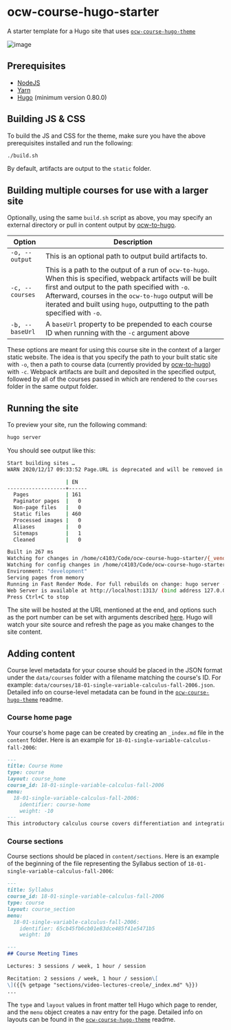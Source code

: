 # ocw-course-hugo-starter

A starter template for a Hugo site that uses [`ocw-course-hugo-theme`](https://github.com/mitodl/ocw-course-hugo-theme)

![image](https://user-images.githubusercontent.com/12089658/102410491-9b7e1680-3fbe-11eb-9746-e5ae996add40.png)

## Prerequisites

 - [NodeJS](https://nodejs.org/en/download/)
 - [Yarn](https://classic.yarnpkg.com/en/docs/install)
 - [Hugo](https://gohugo.io/getting-started/installing) (minimum version 0.80.0)

## Building JS & CSS

To build the JS and CSS for the theme, make sure you have the above prerequisites installed and run the following:

```sh
./build.sh
```

By default, artifacts are output to the `static` folder.  

## Building multiple courses for use with a larger site

Optionally, using the same `build.sh` script as above, you may specify an external directory or pull in content output by [ocw-to-hugo](https://github.com/mitodl/ocw-to-hugo).

| Option | Description |
| --- | --- |
| `-o, --output` | This is an optional path to output build artifacts to. |
| `-c, --courses` | This is a path to the output of a run of `ocw-to-hugo`.  When this is specified, webpack artifacts will be built first and output to the path specified with `-o`.  Afterward, courses in the `ocw-to-hugo` output will be iterated and built using `hugo`, outputting to the path specified with `-o`. |
| `-b, --baseUrl` | A `baseUrl` property to be prepended to each course ID when running with the `-c` argument above |

These options are meant for using this course site in the context of a larger static website.  The idea is that you specify the path to your built static site with `-o`, then a path to course data (currently provided by [ocw-to-hugo](https://github.com/mitodl/ocw-to-hugo)) with `-c`.  Webpack artifacts are built and deposited in the specified output, followed by all of the courses passed in which are rendered to the `courses` folder in the same output folder.

## Running the site

To preview your site, run the following command:

```sh
hugo server
```

You should see output like this: 

```sh
Start building sites … 
WARN 2020/12/17 09:33:52 Page.URL is deprecated and will be removed in a future release. Use .Permalink or .RelPermalink. If what you want is the front matter URL value, use .Params.url

                   | EN   
-------------------+------
  Pages            | 161  
  Paginator pages  |   0  
  Non-page files   |   0  
  Static files     | 460  
  Processed images |   0  
  Aliases          |   0  
  Sitemaps         |   1  
  Cleaned          |   0  

Built in 267 ms
Watching for changes in /home/c4103/Code/ocw-course-hugo-starter/{_vendor,archetypes,content,data,package.json,static}
Watching for config changes in /home/c4103/Code/ocw-course-hugo-starter/config.toml, /home/c4103/Code/ocw-course-hugo-starter/go.mod
Environment: "development"
Serving pages from memory
Running in Fast Render Mode. For full rebuilds on change: hugo server --disableFastRender
Web Server is available at http://localhost:1313/ (bind address 127.0.0.1)
Press Ctrl+C to stop
```

The site will be hosted at the URL mentioned at the end, and options such as the port number can be set with arguments described [here](https://gohugo.io/commands/hugo_server/).  Hugo will watch your site source and refresh the page as you make changes to the site content.

## Adding content

Course level metadata for your course should be placed in the JSON format under the `data/courses` folder with a filename matching the course's ID.  For example: `data/courses/18-01-single-variable-calculus-fall-2006.json`.  Detailed info on course-level metadata can be found in the [`ocw-course-hugo-theme`](https://github.com/mitodl/ocw-course-hugo-theme#course-data-template) readme.

### Course home page

Your course's home page can be created by creating an `_index.md` file in the `content` folder.  Here is an example for `18-01-single-variable-calculus-fall-2006`:

```md
---
title: Course Home
type: course
layout: course_home
course_id: 18-01-single-variable-calculus-fall-2006
menu:
  18-01-single-variable-calculus-fall-2006:
    identifier: course-home
    weight: -10
---
This introductory calculus course covers differentiation and integration of functions of one variable, with applications.

```

### Course sections

Course sections should be placed in `content/sections`.  Here is an example of the beginning of the file representing the Syllabus section of `18-01-single-variable-calculus-fall-2006`:

```md
---
title: Syllabus
course_id: 18-01-single-variable-calculus-fall-2006
type: course
layout: course_section
menu:
  18-01-single-variable-calculus-fall-2006:
    identifier: 65cb45fb6cb01e83dce485f41e5471b5
    weight: 10

---
## Course Meeting Times

Lectures: 3 sessions / week, 1 hour / session

Recitation: 2 sessions / week, 1 hour / session\[  
\]({{% getpage "sections/video-lectures-creole/_index.md" %}})
...
```

The `type` and `layout` values in front matter tell Hugo which page to render, and the `menu` object creates a nav entry for the page.  Detailed info on layouts can be found in the [`ocw-course-hugo-theme`](https://github.com/mitodl/ocw-course-hugo-theme#layouts) readme.
